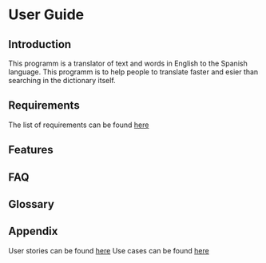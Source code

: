 # User Guide

## Introduction

This programm is a translator of text and words in English to the Spanish language. This programm is to help people to translate faster and esier than searching in the dictionary itself.

## Requirements

The list of requirements can be found [here](https://github.com/cs2901/testing-ayuda-pe/blob/master/Requirements/Requirements.md)

## Features

## FAQ

## Glossary

## Appendix

User stories can be found [here](https://github.com/cs2901/testing-ayuda-pe/issues)
Use cases can be found [here]()
